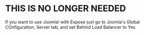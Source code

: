 # THIS IS NO LONGER NEEDED

If you want to use Joomla! with Expose just go to Joomla's Global COnfiguration, Server tab, and set Behind Load Balancer to Yes.
